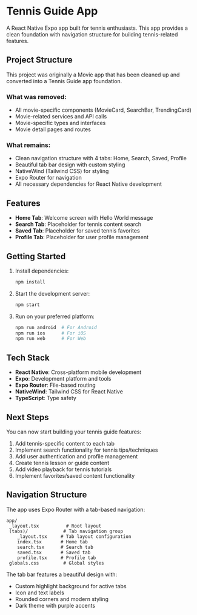 # Tennis Guide App

A React Native Expo app built for tennis enthusiasts. This app provides a clean foundation with navigation structure for building tennis-related features.

## Project Structure

This project was originally a Movie app that has been cleaned up and converted into a Tennis Guide app foundation.

### What was removed:
- All movie-specific components (MovieCard, SearchBar, TrendingCard)
- Movie-related services and API calls
- Movie-specific types and interfaces
- Movie detail pages and routes

### What remains:
- Clean navigation structure with 4 tabs: Home, Search, Saved, Profile
- Beautiful tab bar design with custom styling
- NativeWind (Tailwind CSS) for styling
- Expo Router for navigation
- All necessary dependencies for React Native development

## Features

- **Home Tab**: Welcome screen with Hello World message
- **Search Tab**: Placeholder for tennis content search
- **Saved Tab**: Placeholder for saved tennis favorites
- **Profile Tab**: Placeholder for user profile management

## Getting Started

1. Install dependencies:
   ```bash
   npm install
   ```

2. Start the development server:
   ```bash
   npm start
   ```

3. Run on your preferred platform:
   ```bash
   npm run android  # For Android
   npm run ios      # For iOS
   npm run web      # For Web
   ```

## Tech Stack

- **React Native**: Cross-platform mobile development
- **Expo**: Development platform and tools
- **Expo Router**: File-based routing
- **NativeWind**: Tailwind CSS for React Native
- **TypeScript**: Type safety

## Next Steps

You can now start building your tennis guide features:

1. Add tennis-specific content to each tab
2. Implement search functionality for tennis tips/techniques
3. Add user authentication and profile management
4. Create tennis lesson or guide content
5. Add video playback for tennis tutorials
6. Implement favorites/saved content functionality

## Navigation Structure

The app uses Expo Router with a tab-based navigation:

```
app/
 _layout.tsx          # Root layout
 (tabs)/             # Tab navigation group
    _layout.tsx     # Tab layout configuration
    index.tsx       # Home tab
    search.tsx      # Search tab
    saved.tsx       # Saved tab
    profile.tsx     # Profile tab
 globals.css         # Global styles
```

The tab bar features a beautiful design with:
- Custom highlight background for active tabs
- Icon and text labels
- Rounded corners and modern styling
- Dark theme with purple accents

